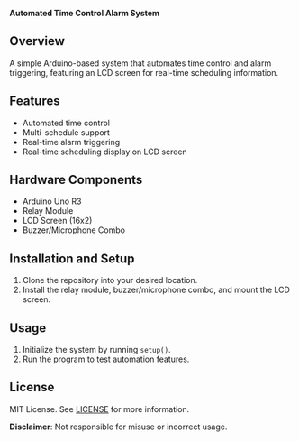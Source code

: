 **Automated Time Control Alarm System**

## Overview

A simple Arduino-based system that automates time control and alarm triggering, featuring an LCD screen for real-time scheduling information.

## Features

*   Automated time control
*   Multi-schedule support
*   Real-time alarm triggering
*   Real-time scheduling display on LCD screen

## Hardware Components

*   Arduino Uno R3
*   Relay Module
*   LCD Screen (16x2)
*   Buzzer/Microphone Combo

## Installation and Setup

1.  Clone the repository into your desired location.
2.  Install the relay module, buzzer/microphone combo, and mount the LCD screen.

## Usage

1.  Initialize the system by running `setup()`.
2.  Run the program to test automation features.

## License

MIT License. See [LICENSE](LICENSE) for more information.

**Disclaimer**: Not responsible for misuse or incorrect usage.
